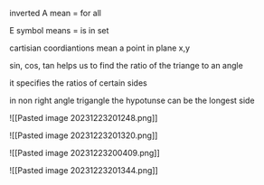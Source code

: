 
inverted A mean = for all

E symbol means = is in set

cartisian coordiantions mean a point in plane x,y

sin, cos, tan helps us to find the ratio of the triange to an angle

it specifies the ratios of certain sides

in non right angle trigangle the hypotunse can be the longest side

![[Pasted image 20231223201248.png]]


![[Pasted image 20231223201320.png]]


![[Pasted image 20231223200409.png]]

![[Pasted image 20231223201344.png]]

